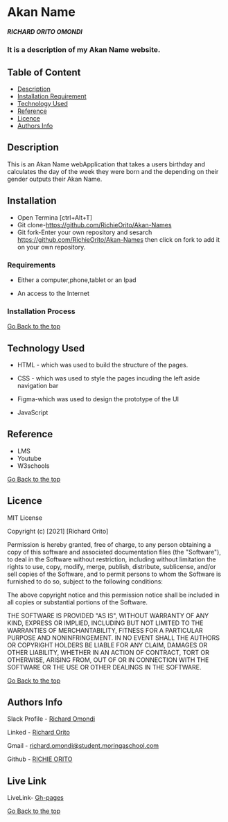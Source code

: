 # Akan Name
##### RICHARD ORITO OMONDI
### It is a description of my Akan Name website.

## Table of Content

+ [Description](#description)
+ [Installation Requirement](#Installation)
+ [Technology Used](#technology-used)
+ [Reference](#reference)
+ [Licence](#licence)
+ [Authors Info](#author-Info)

## Description
<p>This is an Akan Name webApplication that takes a users birthday and calculates the day of the week they were born and the depending on their gender outputs their Akan Name.</p>

## Installation

* Open Termina [ctrl+Alt+T]
* Git clone-https://github.com/RichieOrito/Akan-Names
* Git fork-Enter your own repository and sesarch https://github.com/RichieOrito/Akan-Names then click on fork to add
it on your own repository.

### Requirements

* Either a computer,phone,tablet or an Ipad

* An access to the Internet

### Installation Process

[Go Back to the top](#AkanName)
## Technology Used
* HTML - which was used to build the structure of the pages.

* CSS - which was used to style the pages incuding the left aside navigation bar

* Figma-which was used to design the prototype of the UI

* JavaScript

## Reference
* LMS
* Youtube
* W3schools

[Go Back to the top](#AkanName)

## Licence

MIT License

Copyright (c) [2021] [Richard Orito]

Permission is hereby granted, free of charge, to any person obtaining a copy
of this software and associated documentation files (the "Software"), to deal
in the Software without restriction, including without limitation the rights
to use, copy, modify, merge, publish, distribute, sublicense, and/or sell
copies of the Software, and to permit persons to whom the Software is
furnished to do so, subject to the following conditions:

The above copyright notice and this permission notice shall be included in all
copies or substantial portions of the Software.

THE SOFTWARE IS PROVIDED "AS IS", WITHOUT WARRANTY OF ANY KIND, EXPRESS OR
IMPLIED, INCLUDING BUT NOT LIMITED TO THE WARRANTIES OF MERCHANTABILITY,
FITNESS FOR A PARTICULAR PURPOSE AND NONINFRINGEMENT. IN NO EVENT SHALL THE
AUTHORS OR COPYRIGHT HOLDERS BE LIABLE FOR ANY CLAIM, DAMAGES OR OTHER
LIABILITY, WHETHER IN AN ACTION OF CONTRACT, TORT OR OTHERWISE, ARISING FROM,
OUT OF OR IN CONNECTION WITH THE SOFTWARE OR THE USE OR OTHER DEALINGS IN THE
SOFTWARE.

[Go Back to the top](#AkanName)

## Authors Info

Slack Profile - [Richard Omondi](https://app.slack.com/client/T0101L740P4/C010GLANY3A/user_profile/U02EZFHEJUA)

Linked - [Richard Orito](https://www.linkedin.com/in/richie-orito/)

Gmail - [richard.omondi@student.moringaschool.com]()

Github - [RICHIE ORITO](https://github.com/RichieOrito)

## Live Link

LiveLink- [Gh-pages](https://richieorito.github.io/Akan-Names/)

[Go Back to the top](#AkanName)
